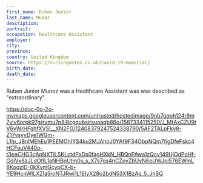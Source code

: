 ```yaml
---
first_name: Ruben Junior
last_name: Munoz
description: 
portrait: 
occupation: Healthcare Assistant
employer: 
city: 
province: 
country: United Kingdom
source: https://nursingnotes.co.uk/covid-19-memorial/
birth_date: 
death_date: 
---
```


Ruben Junior Munoz was a Healthcare Assistant was was described as "extraordinary". 

https://doc-0o-2o-mymaps.googleusercontent.com/untrusted/hostedimage/9nb7gqoh124r9m7vlv6orpk97g/rvmu7p8i8cgqubsirsuoaqb86o/1587334115250/J_MtAxCZU9tV6vWrHFghfXVSI__XN2FG/12408379247524338790/5AF2TALpFky8-Z17vsyyDye1WGm-L1Ip_JBnIMEhEu1PEEMOhIYS4ku2MJAhoJ0YAf9F34ObpNQm7fjgDfeFskc4HCFauV440o-t3eaCHG3cApNXTjLSKLctdPxDs0fagHXkN_HBQnPAwa1zQcv149UjOdPoHf-GdjVx8zJLdOflL1aNHBpUtm0v_s_X7s7gs4nCZovZbUvN6oUWJpi576EWmL8KoqziD-0kXvmGcypCX-b-YE9HcnWILXZIa5roNTJRwi1L1EIyX28o2bdN53X1BzAq_5_JhSQ